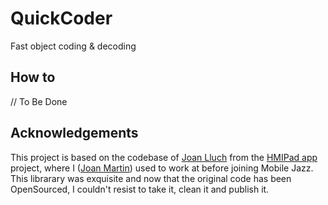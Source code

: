 # QuickCoder
Fast object coding &amp; decoding

## How to

// To Be Done

## Acknowledgements
This project is based on the codebase of [Joan Lluch](https://github.com/John-Lluch) from the [HMIPad app](https://github.com/John-Lluch/HMIPad) project, where I ([Joan Martin](https://github.com/vilanovi)) used to work at before joining Mobile Jazz. This librarary was exquisite and now that the original code has been OpenSourced, I couldn't resist to take it, clean it and publish it.
